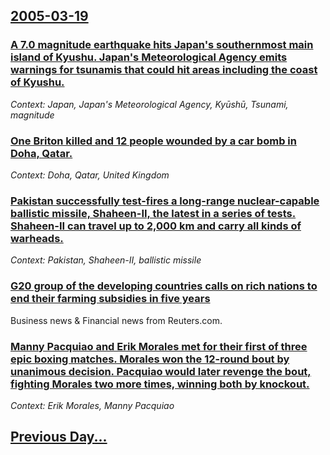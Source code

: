## [2005-03-19](/news/2005/03/19/index.md)

### [ A 7.0 magnitude earthquake hits Japan's southernmost main island of Kyushu. Japan's Meteorological Agency emits warnings for tsunamis that could hit areas including the coast of Kyushu. ](/news/2005/03/19/a-7-0-magnitude-earthquake-hits-japan-s-southernmost-main-island-of-kya-sha-japan-s-meteorological-agency-emits-warnings-for-tsunamis-tha.md)
_Context: Japan, Japan's Meteorological Agency, Kyūshū, Tsunami, magnitude_

### [ One Briton killed and 12 people wounded by a car bomb in Doha, Qatar. ](/news/2005/03/19/one-briton-killed-and-12-people-wounded-by-a-car-bomb-in-doha-qatar.md)
_Context: Doha, Qatar, United Kingdom_

### [ Pakistan successfully test-fires a long-range nuclear-capable ballistic missile, Shaheen-II, the latest in a series of tests. Shaheen-II can travel up to 2,000 km and carry all kinds of warheads. ](/news/2005/03/19/pakistan-successfully-test-fires-a-long-range-nuclear-capable-ballistic-missile-shaheen-ii-the-latest-in-a-series-of-tests-shaheen-ii-ca.md)
_Context: Pakistan, Shaheen-II, ballistic missile_

### [ G20 group of the developing countries calls on rich nations to end their farming subsidies in five years ](/news/2005/03/19/g20-group-of-the-developing-countries-calls-on-rich-nations-to-end-their-farming-subsidies-in-five-years.md)
Business news & Financial news from Reuters.com.

### [ Manny Pacquiao and Erik Morales met for their first of three epic boxing matches.  Morales won the 12-round bout by unanimous decision.  Pacquiao would later revenge the bout, fighting Morales two more times, winning both by knockout.](/news/2005/03/19/manny-pacquiao-and-erik-morales-met-for-their-first-of-three-epic-boxing-matches-morales-won-the-12-round-bout-by-unanimous-decision-pa.md)
_Context: Erik Morales, Manny Pacquiao_

## [Previous Day...](/news/2005/03/18/index.md)

